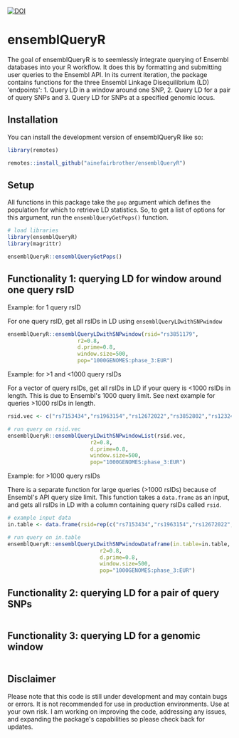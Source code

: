 
<!-- badges: start -->

[![DOI](https://zenodo.org/badge/562138040.svg)](https://zenodo.org/badge/latestdoi/562138040)

<!-- badges: end -->

# ensemblQueryR

The goal of ensemblQueryR is to seemlessly integrate querying of Ensembl databases into your R workflow. It does this by formatting and submitting user queries to the Ensembl API. In its current iteration, the package contains functions for the three Ensembl Linkage Disequilibrium (LD) 'endpoints': 1. Query LD in a window around one SNP, 2. Query LD for a pair of query SNPs and 3. Query LD for SNPs at a specified genomic locus. 

## Installation

You can install the development version of ensemblQueryR like so:

``` r
library(remotes)

remotes::install_github("ainefairbrother/ensemblQueryR")
```

## Setup 

All functions in this package take the `pop` argument which defines the population for which to retrieve LD statistics. So, to get a list of options for this argument, run the `ensemblQueryGetPops()` function.

``` r
# load libraries
library(ensemblQueryR)
library(magrittr)

ensemblQueryR::ensemblQueryGetPops()
```

## Functionality 1: querying LD for window around one query rsID

Example: for 1 query rsID

For one query rsID, get all rsIDs in LD using `ensemblQueryLDwithSNPwindow`

``` r
ensemblQueryR::ensemblQueryLDwithSNPwindow(rsid="rs3851179", 
                      r2=0.8, 
                      d.prime=0.8, 
                      window.size=500, 
                      pop="1000GENOMES:phase_3:EUR")
```

Example: for >1 and <1000 query rsIDs

For a vector of query rsIDs, get all rsIDs in LD if your query is <1000 rsIDs in length. This is due to Ensembl's 1000 query limit. See next example for queries >1000 rsIDs in length.

``` r
rsid.vec <- c("rs7153434","rs1963154","rs12672022","rs3852802","rs12324408","rs56346870")

# run query on rsid.vec
ensemblQueryR::ensemblQueryLDwithSNPwindowList(rsid.vec, 
                          r2=0.8, 
                          d.prime=0.8, 
                          window.size=500, 
                          pop="1000GENOMES:phase_3:EUR")
``` 

Example: for >1000 query rsIDs

There is a separate function for large queries (>1000 rsIDs) because of Ensembl's API query size limit. This function takes a `data.frame` as an input, and gets all rsIDs in LD with a column containing query rsIDs called `rsid`. 

``` r
# example input data
in.table <- data.frame(rsid=rep(c("rs7153434","rs1963154","rs12672022","rs3852802","rs12324408","rs56346870"), 500))

# run query on in.table
ensemblQueryR::ensemblQueryLDwithSNPwindowDataframe(in.table=in.table,
                             r2=0.8,
                             d.prime=0.8,
                             window.size=500,
                             pop="1000GENOMES:phase_3:EUR")
```

## Functionality 2: querying LD for a pair of query SNPs

``` r
```

## Functionality 3: querying LD for a genomic window

``` r
```


## Disclaimer

Please note that this code is still under development and may contain bugs or errors. It is not recommended for use in production environments. Use at your own risk. I am working on improving the code, addressing any issues, and expanding the package's capabilities so please check back for updates.
